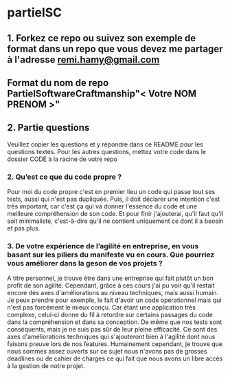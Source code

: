 # partielSC

## 1. Forkez ce repo ou suivez son exemple de format dans un repo que vous devez me partager à l'adresse remi.hamy@gmail.com
## Format du nom de repo PartielSoftwareCraftmanship"< Votre NOM PRENOM >"

## 2. Partie questions
Veuillez copier les questions et y répondre dans ce README pour les questions textes.
Pour les autres questions, mettez votre code dans le dossier CODE à la racine de votre repo

### 2. Qu’est ce que du code propre ?
Pour moi du code propre c'est en premier lieu un code qui passe tout ses tests, 
aussi qui n'est pas dupliquée. Puis, il doit déclarer une intention c'est très important, car c'est ça qui va donner
l'essence du code et une meilleure compréhension de son code. Et pour finir j'ajouterai, qu'il faut qu'il soit 
minimaliste, c'est-à-dire qu'il ne contient uniquement ce dont il a beosin et pas plus.

### 3. De votre expérience de l’agilité en entreprise, en vous basant sur les piliers du manifeste vu en cours. Que pourriez vous améliorer dans la geson de vos projets ?
A titre personnel, je trouve être dans une entreprise qui fait plutôt un bon profit de son agilité. Cependant, 
grâce à ces cours j'ai pu voir qu'il restait encore des axes d'améliorations au niveau techniques, mais 
aussi humain. Je peux prendre pour exemple, le fait d'avoir un code opérationnel mais qui n'est pas forcément 
le mieux conçu. Car étant une application très complexe, celui-ci donne du fil à retordre sur certains passages du code
dans la compréhension et dans sa conception. De même que nos tests sont conséquents, mais je ne suis pas sûr de leur
pleine efficacité. Ce sont des axes d'améliorations techniques qui s'ajouteront bien à l'agilité dont nous faisons preuve 
lors de nos features. Humainement cependant, je trouve que nous sommes assez ouverts sur ce sujet nous n'avons pas 
de grosses deadlines ou de cahier de charges ce qui fait que nous avons un libre accès à la gestion de notre projet. 
